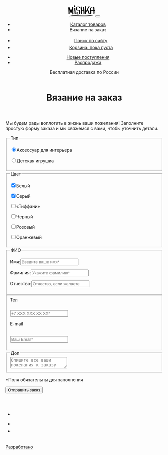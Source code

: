 <!DOCTYPE html>
<html lang="ru">
	<head>
		<meta charset="UTF-8" />
		<meta name="viewport" content="width=device-width,initial-scale=1" />
		<meta http-equiv="X-UA-Compatible" content="ie=edge" />
		<title>Мишка — форма заказа</title>
		<link rel="stylesheet" href="css/style.min.css" />
	</head>
	<body class="page">
		<header class="page-header">
			<nav class="main-nav main-nav--no-js">
				<div class="main-nav__logo-wrapper">
					<a class="main-nav__logo header-logo" href="index.md" aria-label="Мишка"
						><picture
							><source media="(min-width: 1150px)" srcset="img/logo-desktop.svg" />
							<source media="(min-width: 768px)" srcset="img/logo-tablet.svg" />
							<img
								class="header-logo__image"
								src="img/logo-mobile.svg"
								width="86"
								height="35"
								alt="Логотип сайта Мишка" /></picture></a
					><button
						class="main-nav__toggle main-nav__toggle--off"
						id="toggle-button"
						type="button"
						aria-label="Меню"
					></button>
				</div>
				<ul class="main-nav__site-list site-navigation">
					<li class="site-navigation__item">
						<a class="site-navigation__link" href="catalog.md">Каталог товаров</a>
					</li>
					<li class="site-navigation__item"><a class="site-navigation__link">Вязание на заказ</a></li>
				</ul>
				<ul class="main-nav__user-list user-navigation">
					<li class="user-navigation__item">
						<a class="user-navigation__link user-navigation__link--search" href="#"
							><svg class="user-navigation__link-image" width="18" height="18">
								<use xlink:href="img/symbols.svg#icon-search"></use></svg
							><span class="user-navigation__link-text">Поиск по сайту</span></a
						>
					</li>
					<li class="user-navigation__item">
						<a class="user-navigation__link user-navigation__link--cart" href="#"
							><svg class="user-navigation__link-image" width="20" height="19">
								<use xlink:href="img/symbols.svg#icon-cart"></use></svg
							>Корзина: пока пуста</a
						>
					</li>
				</ul>
				<ul class="main-nav__stock-list stock-navigation">
					<li class="stock-navigation__item">
						<a class="stock-navigation__link" href="#">Новые поступления</a>
					</li>
					<li class="stock-navigation__item"><a class="stock-navigation__link" href="#">Распродажа</a></li>
				</ul>
				<p class="main-nav__text">Бесплатная доставка по России</p>
			</nav>
		</header>
		<main class="page-main">
			<header class="page-main__header">
				<div class="content-wrapper"><h1 class="page-main__title">Вязание на заказ</h1></div>
			</header>
			<form class="form-feedback" action="https://echo.htmlacademy.ru" method="post">
				<p class="form-feedback__description">
					Мы будем рады воплотить в жизнь ваши пожелания! Заполните простую форму заказа и мы свяжемся с вами,
					чтобы уточнить детали.
				</p>
				<div class="form-feedback__block-wrapper">
					<fieldset class="form-feedback__fieldset form-feedback__fieldset--type content-wrapper">
						<legend class="form-feedback__legend">
							<span class="form-feedback__legend-text">Тип</span>
						</legend>
						<div class="form-feedback__content-wrapper form-feedback__content-wrapper--type">
							<p class="form-feedback__input-wrapper form-feedback__input-wrapper--type">
								<input
									class="form-feedback__radio visually-hidden"
									type="radio"
									id="interior"
									name="type"
									value="1"
									checked="checked"
								/><label class="form-feedback__label-radio" for="interior"
									>Аксессуар для интерьера</label
								>
							</p>
							<p class="form-feedback__input-wrapper form-feedback__input-wrapper--type">
								<input
									class="form-feedback__radio visually-hidden"
									type="radio"
									id="toy"
									value="2"
									name="type"
								/><label class="form-feedback__label-radio" for="toy">Детская игрушка</label>
							</p>
						</div>
					</fieldset>
				</div>
				<div class="form-feedback__block-wrapper form-feedback__block-wrapper--gray">
					<fieldset class="form-feedback__fieldset form-feedback__fieldset--color content-wrapper">
						<legend class="form-feedback__legend">
							<span class="form-feedback__legend-text">Цвет</span>
						</legend>
						<div class="form-feedback__content-wrapper form-feedback__content-wrapper--color">
							<p class="form-feedback__input-wrapper form-feedback__input-wrapper--color">
								<input
									class="form-feedback__checkbox visually-hidden"
									type="checkbox"
									id="color-white"
									name="color-white"
									checked="checked"
								/><label class="form-feedback__label-checkbox" for="color-white">Белый</label>
							</p>
							<p class="form-feedback__input-wrapper form-feedback__input-wrapper--color">
								<input
									class="form-feedback__checkbox visually-hidden"
									type="checkbox"
									id="color-gray"
									name="color-gray"
									checked="checked"
								/><label class="form-feedback__label-checkbox" for="color-gray">Серый</label>
							</p>
							<p class="form-feedback__input-wrapper form-feedback__input-wrapper--color">
								<input
									class="form-feedback__checkbox visually-hidden"
									type="checkbox"
									id="color-tiffany"
									name="color-tiffany"
								/><label class="form-feedback__label-checkbox" for="color-tiffany">«Тиффани»</label>
							</p>
							<p class="form-feedback__input-wrapper form-feedback__input-wrapper--color">
								<input
									class="form-feedback__checkbox visually-hidden"
									type="checkbox"
									id="color-black"
									name="color-black"
								/><label class="form-feedback__label-checkbox" for="color-black">Черный</label>
							</p>
							<p class="form-feedback__input-wrapper form-feedback__input-wrapper--color">
								<input
									class="form-feedback__checkbox visually-hidden"
									type="checkbox"
									id="color-pink"
									name="color-pink"
								/><label class="form-feedback__label-checkbox" for="color-pink">Розовый</label>
							</p>
							<p class="form-feedback__input-wrapper form-feedback__input-wrapper--color">
								<input
									class="form-feedback__checkbox visually-hidden"
									type="checkbox"
									id="color-orange"
									name="color-orange"
								/><label class="form-feedback__label-checkbox" for="color-orange">Оранжевый</label>
							</p>
						</div>
					</fieldset>
				</div>
				<div class="form-feedback__block-wrapper">
					<fieldset class="form-feedback__fieldset form-feedback__fieldset--name content-wrapper">
						<legend class="form-feedback__legend">
							<span class="form-feedback__legend-text">ФИО</span>
						</legend>
						<div class="form-feedback__content-wrapper">
							<p class="form-feedback__input-wrapper form-feedback__input-wrapper--name">
								<label class="form-feedback__label" for="firstname">Имя:</label
								><input
									class="form-feedback__input-text"
									type="text"
									id="firstname"
									name="firstname"
									placeholder="Введите ваше имя*"
								/>
							</p>
							<p class="form-feedback__input-wrapper form-feedback__input-wrapper--name">
								<label class="form-feedback__label" for="lastname">Фамилия:</label
								><input
									class="form-feedback__input-text"
									type="text"
									id="lastname"
									name="lastname"
									placeholder="Укажите фамилию*"
								/>
							</p>
							<p class="form-feedback__input-wrapper form-feedback__input-wrapper--name">
								<label class="form-feedback__label" for="middlename">Отчество:</label
								><input
									class="form-feedback__input-text"
									type="text"
									id="middlename"
									name="middlename"
									placeholder="Отчество, если желаете"
								/>
							</p>
						</div>
					</fieldset>
				</div>
				<div class="form-feedback__block-wrapper form-feedback__block-wrapper--gray">
					<fieldset class="form-feedback__fieldset form-feedback__fieldset--contact content-wrapper">
						<div class="form-feedback__content-wrapper">
							<label class="form-feedback__legend form-feedback__legend--phone" for="phone"
								><span class="form-feedback__legend-text">Тел</span></label
							>
							<p class="form-feedback__input-wrapper form-feedback__input-wrapper--contact">
								<input
									class="form-feedback__input-text"
									type="tel"
									id="phone"
									name="phone"
									placeholder="+7 ХХХ ХХХ ХХ ХХ*"
								/><svg
									class="form-feedback__input-image form-feedback__input-image--phone"
									width="25"
									height="24"
								>
									<use xlink:href="img/symbols.svg#icon-phone"></use>
								</svg>
							</p>
							<label class="form-feedback__legend form-feedback__legend--email" for="email"
								><span class="form-feedback__legend-text">E-mail</span></label
							>
							<p class="form-feedback__input-wrapper form-feedback__input-wrapper--contact">
								<input
									class="form-feedback__input-text"
									type="email"
									id="email"
									name="email"
									placeholder="Ваш Email*"
								/><svg
									class="form-feedback__input-image form-feedback__input-image--email"
									width="32"
									height="32"
								>
									<use xlink:href="img/symbols.svg#icon-mail"></use>
								</svg>
							</p>
						</div>
					</fieldset>
				</div>
				<div class="form-feedback__block-wrapper">
					<fieldset class="form-feedback__fieldset form-feedback__fieldset--message content-wrapper">
						<legend class="form-feedback__legend">
							<span class="form-feedback__legend-text">Доп</span>
						</legend>
						<div class="form-feedback__content-wrapper">
							<textarea
								class="form-feedback__input-text form-feedback__textarea"
								name="message"
								placeholder="Опишите все ваши пожелания к заказу"
							></textarea>
						</div>
					</fieldset>
					<div class="form-feedback__submit-wrapper content-wrapper">
						<p class="form-feedback__notification">*Поля обязательны для заполнения</p>
						<button class="form-feedback__button button" type="submit">Отправить заказ</button>
					</div>
				</div>
			</form>
		</main>
		<footer class="page-footer">
			<div class="page-footer__content-wrapper content-wrapper">
				<a class="page-footer__logo footer-logo" href="index.md" aria-label="Мишка"
					><svg class="footer-logo__image" width="102" height="34">
						<use xlink:href="img/symbols.svg#logo-footer"></use></svg
				></a>
				<ul class="social-links">
					<li class="social-links__item">
						<a class="social-links__link" href="https://www.instagram.com" aria-label="Instagram"
							><svg class="social-links__image" width="22" height="21">
								<use xlink:href="img/symbols.svg#icon-insta"></use></svg
						></a>
					</li>
					<li class="social-links__item">
						<a class="social-links__link" href="https://www.facebook.com" aria-label="Facebook"
							><svg class="social-links__image" width="15" height="28">
								<use xlink:href="img/symbols.svg#icon-fb"></use></svg
						></a>
					</li>
					<li class="social-links__item">
						<a class="social-links__link" href="https://twitter.com" aria-label="Twitter"
							><svg class="social-links__image" width="23" height="20">
								<use xlink:href="img/symbols.svg#icon-twitter"></use></svg
						></a>
					</li>
				</ul>
				<p class="page-footer__copyright">
					<a
						class="page-footer__copyright-link"
						href="https://htmlacademy.ru/intensive/adaptive"
						aria-label="HTML Academy"
						><span class="page-footer__copyright-text">Разработано</span
						><svg class="page-footer__copyright-image" width="27" height="34">
							<use xlink:href="img/symbols.svg#logo-htmlacademy"></use></svg
					></a>
				</p>
			</div>
		</footer>
		<script src="js/svg4everybody.min.js"></script>
		<script src="js/picturefill.min.js"></script>
		<script src="js/polyfill.min.js"></script>
		<script src="js/index.min.js"></script>
	</body>
</html>
